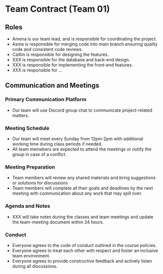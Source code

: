 # Team Contract (Team 01)

## Roles
- Amena is our team lead, and is responsible for coordinating the project.
- Asma is responsible for merging code into main branch ensuring quality code and consistent code reviews.
- Caitlin is responsible for designing the features.
- XXX is responsible for the database and back-end design.
- XXX is responsible for implementing the front-end features.
- XXX is responsible for ...

## Communication and Meetings
### Primary Communication Platform
- Our team will use Discord group chat to communicate project-related matters.

### Meeting Schedule
- Our team will meet every Sunday from 12pm-2pm with additional working time during class periods if needed.
- All team memebers are expected to attend the meetings or notify the group in case of a conflict.

### Meeting Preparation
- Team members will review any shared materials and bring suggestions or solutions for discussions
- Team members will complete all their goals and deadlines by the next meeting with communication about any work that may spill over.

### Agenda and Notes
- XXX will take notes during the classes and team meetings and update the team-meeting document within 24 hours.

### Conduct
- Everyone agrees to the code of conduct outlined in the course policies.
- Everyone agrees to treat each other with respect and foster an inclusive team environment.
- Everyone agrees to provide constructive feedback and actively listen during all discussions.
